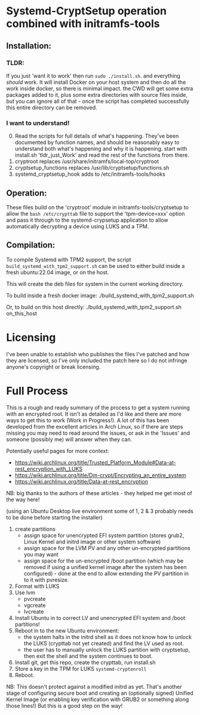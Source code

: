 
# Systemd-CryptSetup operation combined with initramfs-tools

## Installation:
### TLDR:
If you just 'want it to work'  then run `sudo ./install.sh`.  and everything *should* work.  It will install Docker on your host system and then do all the work inside docker, so there is minimal impact.  the CWD will get some extra packages added to it, plus some extra directories with source files inside, but you can ignore all of that - once the script has completed successfully this entire directory can be removed.

### I want to understand!
0. Read the scripts for full details of what's happening.  They've been documented by function names, and should be reasonably easy to understand both what's happening and why it is happening.
	start with install.sh 'tldr_just_Work' and read the rest of the functions from there.
1. cryptroot
	replaces /usr/share/initramfs/local-top/cryptroot
2. cryptsetup_functions
	replaces /usr/lib/cryptsetup/functions.sh
3. systemd_cryptsetup_hook
	adds to /etc/initramfs-tools/hooks

## Operation:
These files build on the 'cryptroot' module in initramfs-tools/cryptsetup to allow the ```bash /etc/crypttab``` file to support the 'tpm-device=xxx' option and pass it through to the systemd-crypsetup application to allow automatically decrypting a device using LUKS and a TPM.


## Compilation:

To compile Systemd with TPM2 support, the script ```build_systemd_with_tpm2_support.sh``` can be used to either build inside a fresh ubuntu:22.04 image, or on the host.

This will create the deb files for system in the current working directory.


To build inside a fresh docker image:
./build_systemd_with_tpm2_support.sh

Or, to build on this host directly:
./build_systemd_with_tpm2_support.sh on_this_host



# Licensing #
I've been unable to establish who publishes the files I've patched and how they are licensed, so I've only included the patch here so I do not infringe anyone's copyright or break licensing.



# Full Process #
This is a rough and ready summary of the process to get a system running with an encrypted root.  It isn't as detailed as I'd like and there are more ways to get this to work (Work in Progress!).
A lot of this has been developed from the excellent articles in Arch Linux, so if there are steps missing you may need to read around the issues, or ask in the 'Issues' and someone (possibly me) will answer when they can.

Potentially useful pages for more context:
- https://wiki.archlinux.org/title/Trusted_Platform_Module#Data-at-rest_encryption_with_LUKS
- https://wiki.archlinux.org/title/Dm-crypt/Encrypting_an_entire_system
- https://wiki.archlinux.org/title/Data-at-rest_encryption

NB: big thanks to the authors of these articles - they helped me get most of the way here!


(using an Ubuntu Desktop live environment some of 1, 2 & 3 probably needs to be done before starting the installer)

1. create partitions 
   - assign space for unencrypted EFI system partition (stores grub2, Linux Kernel and initrd image or other system software)
   - assign space for the LVM PV and any other un-encrypted partitions you may want
   - assign space for the un-encrypted /boot partition (which may be removed if using a unified kernel image after the system has been configured) - done at the end to allow extending the PV partition in to it with pvresize.
2. Format with LUKS
3. Use lvm
   - pvcreate
   - vgcreate
   - lvcreate
4. Install Ubuntu in to correct LV and unencrypted EFI system and /boot partitions!
5. Reboot in to the new Ubuntu environment:
    - the system halts in the initrd shell as it does not know how to unlock the LUKS (crypttab not yet created) and find the LV  used as root.
    - the user has to manually unlock the LUKS partition with cryptsetup, then exit the shell and the system continues to boot.
6. Install git, get this repo, create the crypttab, run install.sh
7. Store a key in the TPM for LUKS
   `systemd-cryptenroll`
8. Reboot.


NB:  This doesn't protect against a modified initrd as yet.  That's another stage of configuring secure boot and creating an (optionally signed) Unified Kernel Image (or enabling key verification with GRUB2 or something along those lines!)  But this is a good step on the way!

